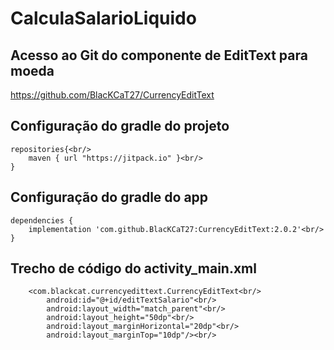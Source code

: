 # CalculaSalarioLiquido

## Acesso ao Git do componente de EditText para moeda
https://github.com/BlacKCaT27/CurrencyEditText

## Configuração do gradle do projeto
```
repositories{<br/>
    maven { url "https://jitpack.io" }<br/>
}
```
## Configuração do gradle do app
```
dependencies {
    implementation 'com.github.BlacKCaT27:CurrencyEditText:2.0.2'<br/>
}
```
## Trecho de código do activity_main.xml
```
    <com.blackcat.currencyedittext.CurrencyEditText<br/>
        android:id="@+id/editTextSalario"<br/>
        android:layout_width="match_parent"<br/>
        android:layout_height="50dp"<br/>
        android:layout_marginHorizontal="20dp"<br/>
        android:layout_marginTop="10dp"/><br/>
```